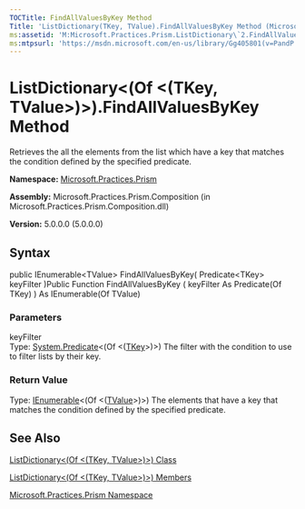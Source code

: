```yaml
---
TOCTitle: FindAllValuesByKey Method
Title: 'ListDictionary(TKey, TValue).FindAllValuesByKey Method (Microsoft.Practices.Prism)'
ms:assetid: 'M:Microsoft.Practices.Prism.ListDictionary\`2.FindAllValuesByKey(System.Predicate{\`0})'
ms:mtpsurl: 'https://msdn.microsoft.com/en-us/library/Gg405801(v=PandP.50)'
---
```



# ListDictionary&lt;(Of &lt;(TKey, TValue&gt;)&gt;).FindAllValuesByKey Method

Retrieves the all the elements from the list which have a key that matches the condition defined by the specified predicate.

**Namespace:** [Microsoft.Practices.Prism](https://msdn.microsoft.com/library/microsoft.practices.prism)
**Assembly:** Microsoft.Practices.Prism.Composition (in Microsoft.Practices.Prism.Composition.dll)

**Version:** 5.0.0.0 (5.0.0.0)

## Syntax

public IEnumerable&lt;TValue&gt; FindAllValuesByKey( Predicate&lt;TKey&gt; keyFilter )Public Function FindAllValuesByKey ( keyFilter As Predicate(Of TKey) ) As IEnumerable(Of TValue)

### Parameters

keyFilter  
Type: [System.Predicate](http://msdn.microsoft.com/en-us/library/bfcke1bz)&lt;(Of &lt;([TKey](https://msdn.microsoft.com/library/microsoft.practices.prism.listdictionary%602)&gt;)&gt;)
The filter with the condition to use to filter lists by their key.

### Return Value

Type: [IEnumerable](http://msdn.microsoft.com/en-us/library/9eekhta0)&lt;(Of &lt;([TValue](https://msdn.microsoft.com/library/microsoft.practices.prism.listdictionary%602)&gt;)&gt;)
The elements that have a key that matches the condition defined by the specified predicate.

## See Also

[ListDictionary&lt;(Of &lt;(TKey, TValue&gt;)&gt;) Class](https://msdn.microsoft.com/library/microsoft.practices.prism.listdictionary%602)

[ListDictionary&lt;(Of &lt;(TKey, TValue&gt;)&gt;) Members](https://msdn.microsoft.com/allmembers.t:microsoft.practices.prism.listdictionary%602)

[Microsoft.Practices.Prism Namespace](https://msdn.microsoft.com/library/microsoft.practices.prism)
